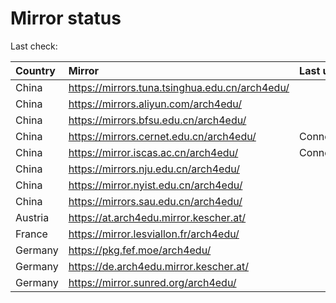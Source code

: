 <script src="./time.js"></script>
# Mirror status
Last check: <script type="text/javascript">localize(1704208712.5111625);</script>

|Country|Mirror|Last update|
|:------|:-----|:----------|
|China|https://mirrors.tuna.tsinghua.edu.cn/arch4edu/|<script type="text/javascript">localize(1704177701);</script>|
|China|https://mirrors.aliyun.com/arch4edu/|<script type="text/javascript">localize(1704177701);</script>|
|China|https://mirrors.bfsu.edu.cn/arch4edu/|<script type="text/javascript">localize(1704177701);</script>|
|China|https://mirrors.cernet.edu.cn/arch4edu/|ConnectionError|
|China|https://mirror.iscas.ac.cn/arch4edu/|ConnectionError|
|China|https://mirrors.nju.edu.cn/arch4edu/|<script type="text/javascript">localize(1704133955);</script>|
|China|https://mirror.nyist.edu.cn/arch4edu/|<script type="text/javascript">localize(1704177701);</script>|
|China|https://mirrors.sau.edu.cn/arch4edu/|<script type="text/javascript">localize(1704177701);</script>|
|Austria|https://at.arch4edu.mirror.kescher.at/|<script type="text/javascript">localize(1704177701);</script>|
|France|https://mirror.lesviallon.fr/arch4edu/|<script type="text/javascript">localize(1704177701);</script>|
|Germany|https://pkg.fef.moe/arch4edu/|<script type="text/javascript">localize(1704177701);</script>|
|Germany|https://de.arch4edu.mirror.kescher.at/|<script type="text/javascript">localize(1704177701);</script>|
|Germany|https://mirror.sunred.org/arch4edu/|<script type="text/javascript">localize(1704177701);</script>|

<script src="./tablefilter/tablefilter.js"></script>
<script src="./table.js"></script>